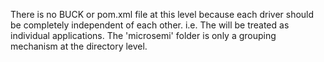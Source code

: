 There is no BUCK or pom.xml file at this level because each driver 
should be completely independent of each other. i.e. The will be 
treated as individual applications. The 'microsemi' folder is only 
a grouping mechanism at the directory level. 